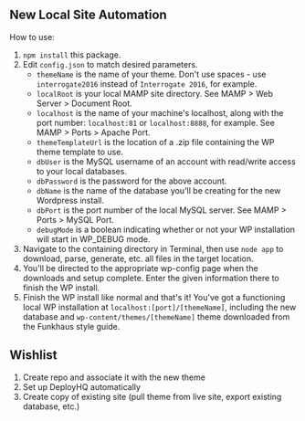 ## New Local Site Automation
How to use:

1. `npm install` this package.
1. Edit `config.json` to match desired parameters.
    * `themeName` is the name of your theme. Don't use spaces - use `interrogate2016` instead of `Interrogate 2016`, for example.
    * `localRoot` is your local MAMP site directory. See MAMP > Web Server > Document Root.
    * `localhost` is the name of your machine's localhost, along with the  port number: `localhost:81` or `localhost:8888`, for example. See MAMP > Ports > Apache Port.
    * `themeTemplateUrl` is the location of a .zip file containing the WP theme template to use.
    * `dbUser` is the MySQL username of an account with read/write access to your local databases.
    * `dbPassword` is the password for the above account.
    * `dbName` is the name of the database you'll be creating for the new Wordpress install.
    * `dbPort` is the port number of the local MySQL server. See MAMP > Ports > MySQL Port.
    * `debugMode` is a boolean indicating whether or not your WP installation will start in WP_DEBUG mode.
1. Navigate to the containing directory in Terminal, then use `node app` to download, parse, generate, etc. all files in the target location.
1. You'll be directed to the appropriate wp-config page when the downloads and setup complete. Enter the given information there to finish the WP install.
1. Finish the WP install like normal and that's it! You've got a functioning local WP installation at `localhost:[port]/[themeName]`, including the new database and `wp-content/themes/[themeName]` theme downloaded from the Funkhaus style guide.



## Wishlist
1. Create repo and associate it with the new theme
1. Set up DeployHQ automatically
1. Create copy of existing site (pull theme from live site, export existing database, etc.)
